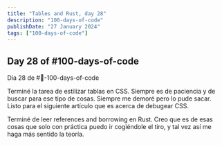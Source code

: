 ```yaml
---
title: "Tables and Rust, day 28"
description: "100-days-of-code"
publishDate: "27 January 2024"
tags: ["100-days-of-code"]
---
```


## Day 28 of #100-days-of-code

Día 28 de #💯-100-days-of-code 

Terminé la tarea de estilizar tablas en CSS. Siempre es de paciencia y de buscar para ese tipo de cosas. Siempre me demoré pero lo pude sacar. Listo para el siguiente artículo que es acerca de debugear CSS.

Terminé de leer references and borrowing en Rust. Creo que es de esas cosas que solo con práctica puedo ir cogiéndole el tiro, y tal vez así me haga más sentido la teoría.
